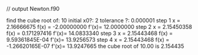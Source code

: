 // output Newton.f90

 find the cube root of:
10
 initial x0?:
2
 tolerance ?:
0.000001
 step           1 x =    2.16666675     f(x) =  -2.00000000     f'(x)=   12.0000000
 step           2 x =    2.15450358     f(x) =  0.171297416     f'(x)=   14.0833340
 step           3 x =    2.15443468     f(x) =   9.59361845E-04 f'(x)=   13.9256573
 step           4 x =    2.15443468     f(x) =  -1.26620165E-07 f'(x)=   13.9247665
the cube root of 10.00 is 2.154435
